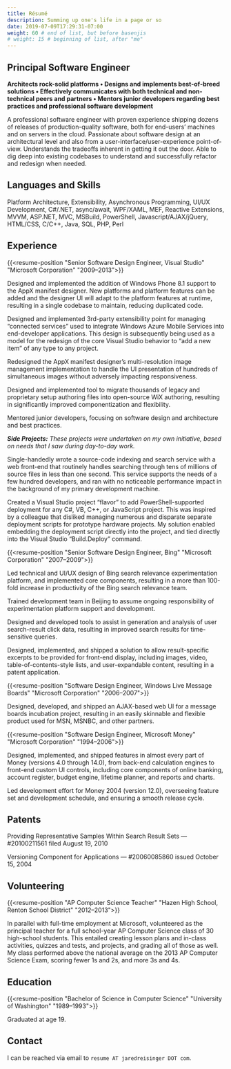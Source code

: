 ```yaml
---
title: Résumé
description: Summing up one's life in a page or so
date: 2019-07-09T17:29:31-07:00
weight: 60 # end of list, but before basenjis
# weight: 15 # beginning of list, after "me"
---
```


## Principal Software Engineer

**Architects rock-solid platforms • Designs and implements best-of-breed solutions • Effectively communicates with both technical and non-technical peers and partners • Mentors junior developers regarding best practices and professional software development**

A professional software engineer with proven experience shipping dozens of releases of production-quality software, both for end-users’ machines and on servers in the cloud. Passionate about software design at an architectural level and also from a user-interface/user-experience point-of-view. Understands the tradeoffs inherent in getting it out the door. Able to dig deep into existing codebases to understand and successfully refactor and redesign when needed.

## Languages and Skills

Platform Architecture, Extensibility, Asynchronous Programming, UI/UX Development, C#/.NET, async/await, WPF/XAML, MEF, Reactive Extensions, MVVM, ASP.NET, MVC, MSBuild, PowerShell, Javascript/AJAX/jQuery, HTML/CSS, C/C++, Java, SQL, PHP, Perl

## Experience

{{<resume-position
  "Senior Software Design Engineer, Visual Studio"
  "Microsoft Corporation"
  "2009–2013">}}

Designed and implemented the addition of Windows Phone 8.1 support to the AppX manifest designer. New platforms and platform features can be added and the designer UI will adapt to the platform features at runtime, resulting in a single codebase to maintain, reducing duplicated code.

Designed and implemented 3rd-party extensibility point for managing “connected services” used to integrate Windows Azure Mobile Services into end-developer applications. This design is subsequently being used as a model for the redesign of the core Visual Studio behavior to “add a new item” of any type to any project.

Redesigned the AppX manifest designer’s multi-resolution image management implementation to handle the UI presentation of hundreds of simultaneous images without adversely impacting responsiveness.

Designed and implemented tool to migrate thousands of legacy and proprietary setup authoring files into open-source WiX authoring, resulting in significantly improved componentization and flexibility.

Mentored junior developers, focusing on software design and architecture and best practices.

_**Side Projects:** These projects were undertaken on my own initiative, based on needs that I saw during day-to-day work._

Single-handedly wrote a source-code indexing and search service with a web front-end that routinely handles searching through tens of millions of source files in less than one second. This service supports the needs of a few hundred developers, and ran with no noticeable performance impact in the background of my primary development machine.

Created a Visual Studio project “flavor” to add PowerShell-supported deployment for any C#, VB, C++, or JavaScript project. This was inspired by a colleague that disliked managing numerous and disparate separate deployment scripts for prototype hardware projects. My solution enabled embedding the deployment script directly into the project, and tied directly into the Visual Studio “Build.Deploy” command.

{{<resume-position
  "Senior Software Design Engineer, Bing"
  "Microsoft Corporation"
  "2007–2009">}}

Led technical and UI/UX design of Bing search relevance experimentation platform, and implemented core components, resulting in a more than 100-fold increase in productivity of the Bing search relevance team.

Trained development team in Beijing to assume ongoing responsibility of experimentation platform support and development.

Designed and developed tools to assist in generation and analysis of user search-result click data, resulting in improved search results for time-sensitive queries.

Designed, implemented, and shipped a solution to allow result-specific excerpts to be provided for front-end display, including images, video, table-of-contents-style lists, and user-expandable content, resulting in a patent application.

{{<resume-position
  "Software Design Engineer, Windows Live Message Boards"
  "Microsoft Corporation"
  "2006–2007">}}

Designed, developed, and shipped an AJAX-based web UI for a message boards incubation project, resulting in an easily skinnable and flexible product used for MSN, MSNBC, and other partners.

{{<resume-position
  "Software Design Engineer, Microsoft Money"
  "Microsoft Corporation"
  "1994–2006">}}

Designed, implemented, and shipped features in almost every part of Money (versions 4.0 through 14.0), from back-end calculation engines to front-end custom UI controls, including core components of online banking, account register, budget engine, lifetime planner, and reports and charts.

Led development effort for Money 2004 (version 12.0), overseeing feature set and development schedule, and ensuring a smooth release cycle.

## Patents

Providing Representative Samples Within Search Result Sets — #20100211561
filed August 19, 2010

Versioning Component for Applications — #20060085860
issued October 15, 2004

## Volunteering

{{<resume-position
  "AP Computer Science Teacher"
  "Hazen High School, Renton School District"
  "2012–2013">}}

In parallel with full-time employment at Microsoft, volunteered as the principal teacher for a full school-year AP Computer Science class of 30 high-school students. This entailed creating lesson plans and in-class activities, quizzes and tests, and projects, and grading all of those as well. My class performed above the national average on the 2013 AP Computer Science Exam, scoring fewer 1s and 2s, and more 3s and 4s.

## Education

{{<resume-position
  "Bachelor of Science in Computer Science"
  "University of Washington"
  "1989–1993">}}

Graduated at age 19.

## Contact

I can be reached via email to `resume AT jaredreisinger DOT com`.
